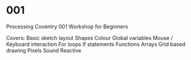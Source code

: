 001
===

Processing Coventry 001 Workshop for Beginners

Covers:
Basic sketch layout
Shapes
Colour
Global variables
Mouse / Keyboard interaction
For loops
If statements
Functions
Arrays
Grid based drawing
Pixels
Sound Reactive
